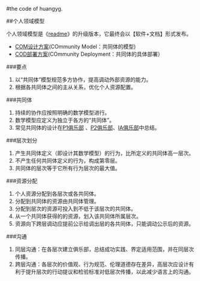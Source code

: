 #the code of huangyg.

<a name="model" id="model"></a>
##个人领域模型

个人领域模型是《[readme](http://blog.sina.com.cn/s/blog_591ac3040100pnci.html)》的升级版本，它最终会以【软件+文档】形式发布。  

* [COM设计方案](com.md)(COmmunity Model：共同体的模型)
* [COD部署方案](cod.md)(COmmunity Deployment：共同体的具体部署）

###要点
1. 以“共同体”模型规范多方协作，提高调动外部资源的能力。
2. 根据各共同体之间的主从关系，优化个人资源配置。

###共同体
1. 持续的协作应按照明确的数学模型进行。
2. 数学模型应定义为独立于各方的“共同体”。
3. 常见共同体的设计在[P1俱乐部](https://github.com/P1Club/P1Club "P1俱乐部") 、[P2俱乐部](https://github.com/P2Club/P2Club "P2俱乐部")、[IA俱乐部](https://github.com/IAClub/IAClub "IA俱乐部")中总结。

###层次划分
1. 产生共同体定义（即设计其数学模型）的行为，比所定义的共同体高一层次。
2. 不产生任何共同体定义的行为，构成第零层。
3. 共同体的层次等于它所有行为层次的最大值。

###资源分配
1. 个人资源分配到各层次或各共同体。
2. 分配到共同体的资源由共同体管理。
3. 分配到层次的资源可投入到不低于该层次的共同体。
4. 从一个共同体获得的的资源，划入该共同体所属层次。
5. 资源向下跨层调动应提前公示给调出层的各共同体，只能调动公示后的资源。

###沟通
1. 同层沟通：在各层次建立俱乐部，总结成功实践、界定适用范围，并在同层次传播。
2. 跨层沟通：各层次的价值观、行为规范、伦理道德存在差异，高层次应设计有利于提升层次的行动提议和检验标准对低层次传播，以此减少语言上的沟通。
